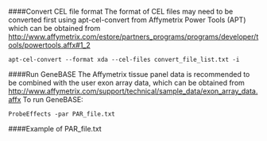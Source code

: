 ####Convert CEL file format
The format of CEL files may need to be converted first using apt-cel-convert from Affymetrix Power Tools (APT) which can be obtained from http://www.affymetrix.com/estore/partners_programs/programs/developer/tools/powertools.affx#1_2
```
apt-cel-convert --format xda --cel-files convert_file_list.txt -i
```
####Run GeneBASE
The Affymetrix tissue panel data is recommended to be combined with the user exon array data, which can be obtained from http://www.affymetrix.com/support/technical/sample_data/exon_array_data.affx
To run GeneBASE:
```
ProbeEffects -par PAR_file.txt
```
####Example of PAR_file.txt
